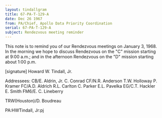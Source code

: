 ```yaml
---
layout: tindallgram
title: 67-PA-T-129-A
date: Dec 26 1967
from: PA/Chief, Apollo Data Priority Coordination
serial: 67-PA-T-129-A
subject: Rendezvous meeting reminder
---
```


This note is to remind you of our Rendezvous meetings on January 3, 1968. In the morning we hope to discuss Rendezvous on the "C" mission starting at 9:00 a.m.; and in the afternoon Rendezvous on the "D" mission starting about 1:00 p.m.

[signature]
Howard W. Tindall, Jr.

Addressees:
CB/E. Aldrin, Jr.
   C. Conrad
CF/N.R. Anderson
   T.W. Holloway
   P. Kramer
FC/A.D. Aldrich
   R.L. Carlton
   C. Parker
   E.L. Pavelka
EG/C.T. Hackler
   E. Smith
FM6/E. C. Lineberry

TRW(Houston)/D. Boudreau

PA:HWTindall, Jr:pj
